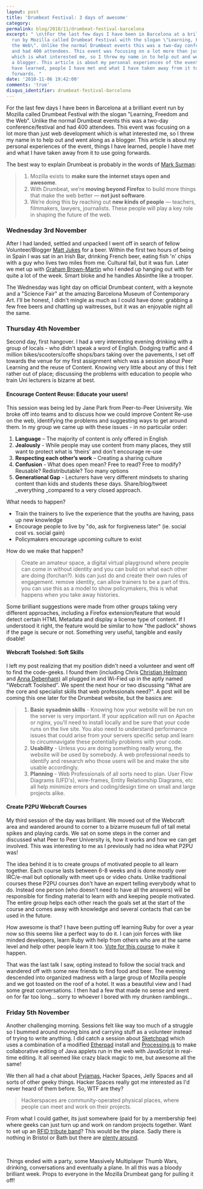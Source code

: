 ```yaml
---
layout: post
title: 'Drumbeat Festival: 3 days of awesome'
category: 
permalink: blog/2010/11/drumbeat-festival-barcelona
excerpt: " \n\tFor the last few days I have been in Barcelona at a brilliant event
  run by Mozilla called Drumbeat Festival with the slogan \"Learning, Freedom and
  the Web\". Unlike the normal Drumbeat events this was a two-day conference/festival
  and had 400 attendees. This event was focusing on a lot more than just web development
  which is what interested me, so I threw my name in to help out and went along as
  a blogger. This article is about my personal experiences of the event, things I
  have learned, people I have met and what I have taken away from it to use going
  forwards. "
date: '2010-11-06 19:42:00'
comments: 'true'
disqus_identifier: drumbeat-festival-barcelona
---
```


For the last few days I have been in Barcelona at a brilliant event run by Mozilla called Drumbeat Festival with the slogan "Learning, Freedom and the Web". Unlike the normal Drumbeat events this was a two-day conference/festival and had 400 attendees. This event was focusing on a lot more than just web development which is what interested me, so I threw my name in to help out and went along as a blogger. This article is about my personal experiences of the event, things I have learned, people I have met and what I have taken away from it to use going forwards.

The best way to explain Drumbeat is probably in the words of [Mark Surman](http://www.drumbeat.org/content/mark-surman-drumbeat-3-bullets):

> 1. Mozilla exists to **make sure the internet stays open and awesome**.
> 2. With Drumbeat, we’re **moving beyond Firefox** to build more things that make the web better — **not just software**.
> 3. We’re doing this by reaching out **new kinds of people** — teachers, filmmakers, lawyers, journalists. These people will play a key role in shaping the future of the web.
### Wednesday 3rd November

After I had landed, settled and unpacked I went off in search of fellow Volunteer/Blogger [Matt Jukes](http://twitter.com/jukesie) for a beer. Within the first two hours of being in Spain I was sat in an Irish Bar, drinking French beer, eating fish 'n' chips with a guy who lives two miles from me. Cultural fail, but it was fun. Later we met up with [Graham Brown-Martin](http://www.drumbeat.org/content/mobile-and-disruptive-graham-brown-martin) who I ended up hanging out with for quite a lot of the week. Smart bloke and he handles Absinthe like a trooper.

The Wednesday was light day on official Drumbeat content, with a keynote and a "Science Fair" at the amazing Barcelona Museum of Contemporary Art. I'll be honest, I didn't mingle as much as I could have done: grabbing a few free beers and chatting up waitresses, but it was an enjoyable night all the same.

### Thursday 4th November

Second day, first hangover. I had a very interesting evening drinking with a group of locals - who didn't speak a word of English. Dodging traffic and 4 million bikes/scooters/coffe shops/bars taking over the pavements, I set off towards the venue for my first assignment which was a session about Peer Learning and the reuse of Content. Knowing very little about any of this I felt rather out of place; discussing the problems with education to people who train Uni lecturers is bizarre at best.

#### Encourage Content Reuse: Educate your users!

This session was being led by Jane Park from Peer-to-Peer University. We broke off into teams and to discuss how we could improve Content Re-use on the web, identifying the problems and suggesting ways to get around them. In my group we came up with these issues - in no particular order:

1. **Language** – The majority of content is only offered in English
2. **Jealously** - While people may use content from many places, they still want to protect what is ‘theirs’ and don't encourage re-use
3. **Respecting each other’s work** – Creating a sharing culture
4. **Confusion** - What does open mean? Free to read? Free to modify? Reusable? Redistributable? Too many options
5. **Generational Gap** - Lecturers have very different mindsets to sharing content than kids and students these days. Share/blog/tweet _everything _compared to a very closed approach.

What needs to happen?

- Train the trainers to live the experience that the youths are having, pass up new knowledge
- Encourage people to live by "do, ask for forgiveness later" (ie. social cost vs. social gain)
- Policymakers encourage upcoming culture to exist

How do we make that happen?

> Create an amateur space, a digital virtual playground where people can come in without identity and you can build on what each other are doing (forchan?). kids can just do and create their own rules of engagement. remove identity, can allow trainers to be a part of this. you can use this as a model to show policymakers, this is what happens when you take away histories.

Some brilliant suggestions were made from other groups taking very different approaches, including a Firefox extension/feature that would detect certain HTML Metadata and display a license type of content. If I understood it right, the feature would be similar to how "the padlock" shows if the page is secure or not. Something very useful, tangible and easily doable!

#### Webcraft Toolshed: Soft Skills

I left my post realizing that my position didn't need a volunteer and went off to find the code-geeks. I found them (including Chris [Christian Heilmann](http://twitter.com/codepo8) and [Anna Debenham)](http://twitter.com/#!/anna_debenham) all plugged in and Wi-Fied up in the aptly named "Webcraft Toolshed". We spent the next hour or two discussing "What are the core and specialist skills that web professionals need?". A post will be coming this one later for the Drumbeat website, but the basics are:

> 1. **Basic sysadmin skills** - Knowing how your website will be run on the server is very important. If your application will run on Apache or nginx, you'll need to install locally and be sure that your code runs on the live site. You also need to understand performance issues that could arise from your servers specific setup and learn to circumnavigate these potentially problems with your code.
> 2. **Usability** - Unless you are doing something really wrong, the website will be used by somebody. A web professional needs to identify and research who those users will be and make the site usable accordingly.
> 3. **Planning** - Web Professionals of all sorts need to plan. User Flow Diagrams (UFD's), wire-frames, Entity Relationship Diagrams, etc all help minimize errors and coding/design time on small and large projects alike.
#### Create P2PU Webcraft Courses

My third session of the day was brilliant. We moved out of the Webcraft area and wandered around to corner to a bizarre museum full of tall metal spikes and playing cards. We sat on some steps in the corner and discussed what Peer to Peer University is, how it works and how we can get involved. This was interesting to me as I previously had no idea what P2PU was!

The idea behind it is to create groups of motivated people to all learn together. Each course lasts between 6-8 weeks and is done mostly over IRC/e-mail but optionally with meet ups or video chats. Unlike traditional courses these P2PU courses don't have an expert telling everybody what to do. Instead one person (who doesn't need to have all the answers) will be responsible for finding material to learn with and keeping people motivated. The entire group helps each other reach the goals set at the start of the course and comes away with knowledge and several contacts that can be used in the future.

How awesome is that? I have been putting off learning Ruby for over a year now so this seems like a perfect way to do it. I can join forces with like minded developers, learn Ruby with help from others who are at the same level and help other people learn it too. [Vote for this course](http://p2pu.uservoice.com/forums/84091-course-suggestions/suggestions/1202827-ruby-and-rails?ref=title) to make it happen.

That was the last talk I saw, opting instead to follow the social track and wandered off with some new friends to find food and beer. The evening descended into organized madness with a large group of Mozilla people and we got toasted on the roof of a hotel. It was a beautiful view and I had some great conversations. I then had a few that made no sense and went on for far too long... sorry to whoever I bored with my drunken ramblings...

### Friday 5th November

Another challenging morning. Sessions felt like way too much of a struggle so I bummed around moving bins and carrying stuff as a volunteer instead of trying to write anything. I did catch a session about [Sketchpad](http://sketchpad.cc/) which uses a combination of a modified [Etherpad](http://etherpad.org/) install and [Processing.js](http://processingjs.org/) to make collaborative editing of Java applets run in the web with JavaScript in real-time editing. It all seemed like crazy black magic to me, but awesome all the same!

We then all had a chat about [Pyjamas](http://pyjs.org/), Hacker Spaces, Jelly Spaces and all sorts of other geeky things. Hacker Spaces really got me interested as I'd never heard of them before. So, WTF are they?

> Hackerspaces are community-operated physical places, where people can meet and work on their projects.

From what I could gather, its just somewhere (paid for by a membership fee) where geeks can just turn up and work on random projects together. Want to set up an [RFID tribute band](/blog/2010/10/bathcamp-a-day-of-nerdery-and-beer)? This would be the place. Sadly there is nothing in Bristol or Bath but there are [plenty around](http://hackerspaces.org/wiki/List_of_Hacker_Spaces).

 

Things ended with a party, some Massively Multiplayer Thumb Wars, drinking, conversations and eventually a plane. In all this was a bloody brilliant week. Props to everyone in the Mozilla Drumbeat gang for pulling it off!

